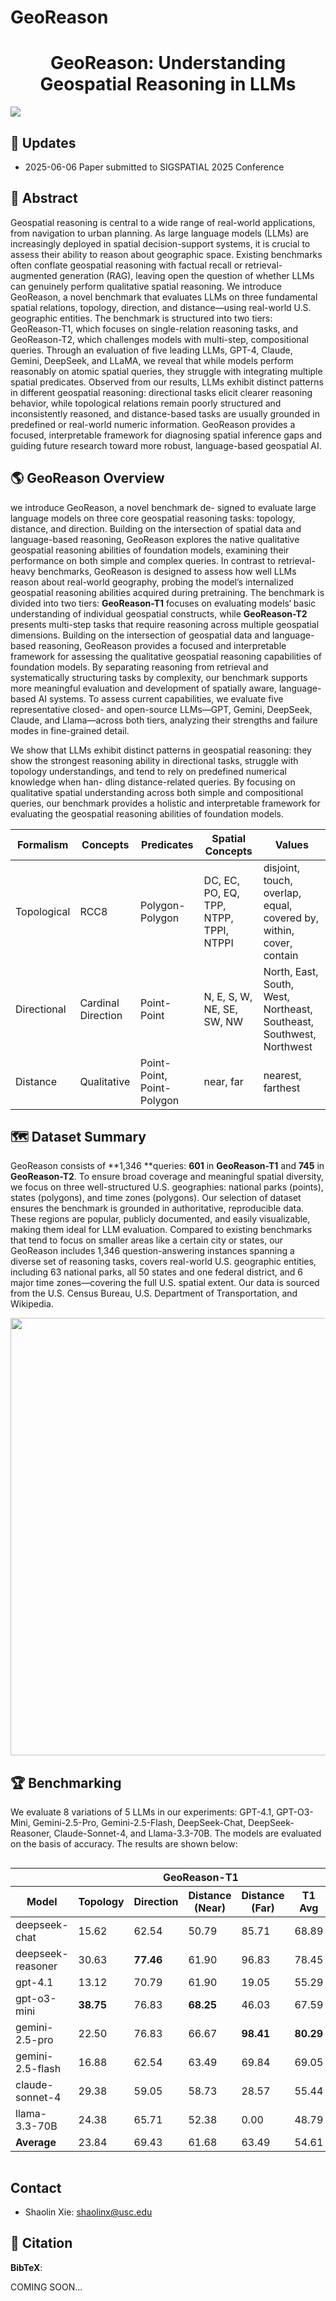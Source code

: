 # GeoReason

<div align="center">

<h1>GeoReason: Understanding Geospatial Reasoning in LLMs</h1>

<!-- [**Xiangcheng Hu**](https://github.com/JokerJohn)<sup>1</sup> · [**Jin Wu**](https://zarathustr.github.io/)<sup>1</sup> · [**Mingkai  Jia**](https://github.com/MKJia)<sup>1</sup>· [**Hongyu  Yan**](https://scholar.google.com/citations?user=TeKnXhkAAAAJ&hl=zh-CN)<sup>1</sup>· [**Yi  Jiang**](https://yijiang1992.github.io/)<sup>2</sup>· [**Binqian  Jiang**](https://github.com/lewisjiang/)<sup>1</sup>
<br>
[**Wei Zhang**](https://ece.hkust.edu.hk/eeweiz)<sup>1</sup> · [**Wei  He**](https://sites.google.com/view/drweihecv/home/)<sup>3</sup> · [**Ping Tan**](https://facultyprofiles.hkust.edu.hk/profiles.php?profile=ping-tan-pingtan#publications)<sup>1*&dagger;</sup>

<sup>1</sup>**HKUST&emsp;&emsp;&emsp;<sup>2</sup>CityU&emsp;&emsp;&emsp;<sup>3</sup>USTB**
<br>
&dagger;project lead&emsp;*corresponding author -->

</div>

<!-- <p align="center">
    <a href="https://mapeval.github.io/">🌐 Website</a> •
    <a href="https://huggingface.co/papers/2501.00316">📃 Paper</a> •
    <a href="https://huggingface.co/MapEval">🤗 Dataset</a> •
    <a href="https://paperswithcode.com/paper/mapeval-a-map-based-evaluation-of-geo-spatial">🏆 Leaderboard</a> •
    <a href="https://github.com/orgs/mapeval/repositories">💻 Code</a>
</p> -->


  <img src="profile/main_results.png" style="width: auto; height: auto;" />





## 📢 Updates

<!-- -   2024-12-31: We have released our [paper](https://arxiv.org/abs/2501.00316) and [dataset](https://huggingface.co/MapEval). Check it out! -->
-   2025-06-06 Paper submitted to SIGSPATIAL 2025 Conference

## 📖 Abstract

Geospatial reasoning is central to a wide range of real-world applications, from navigation to urban planning. As large language models (LLMs) are increasingly deployed in spatial decision-support systems, it is crucial to assess their ability to reason about geographic space. Existing benchmarks often conflate geospatial reasoning with factual recall or retrieval-augmented generation (RAG), leaving open the question of whether LLMs can genuinely perform qualitative spatial reasoning. We introduce GeoReason, a novel benchmark that evaluates LLMs on three fundamental spatial relations, topology, direction, and distance—using real-world U.S. geographic entities. The benchmark is structured into two tiers: GeoReason-T1, which focuses on single-relation reasoning tasks, and GeoReason-T2, which challenges models with multi-step, compositional queries. Through an evaluation of five leading LLMs, GPT-4, Claude, Gemini, DeepSeek, and LLaMA, we reveal that while models perform reasonably on atomic spatial queries, they struggle with integrating multiple spatial predicates. Observed from our results, LLMs exhibit distinct patterns in different geospatial reasoning: directional tasks elicit clearer reasoning behavior, while topological relations remain poorly structured and inconsistently reasoned, and distance-based tasks are usually grounded in predefined or real-world numeric information. GeoReason provides a focused, interpretable framework for diagnosing spatial inference gaps and guiding future research toward more robust, language-based geospatial AI.

## 🌎 GeoReason Overview

we introduce GeoReason, a novel benchmark de-
signed to evaluate large language models on three core geospatial reasoning tasks: topology, distance, and direction. Building on the intersection of spatial data and language-based reasoning, GeoReason explores the native qualitative geospatial reasoning abilities of foundation models, examining their performance on both simple and complex queries. In contrast to retrieval-heavy benchmarks,
GeoReason is designed to assess how well LLMs reason about real-world geography, probing the model’s internalized geospatial reasoning abilities acquired during pretraining. The benchmark is divided into two tiers: **GeoReason-T1** focuses on evaluating models‘ basic understanding of individual geospatial constructs, while
**GeoReason-T2** presents multi-step tasks that require reasoning across multiple geospatial dimensions. Building on the intersection of geospatial data and language-based reasoning, GeoReason provides a focused and interpretable framework for assessing the qualitative geospatial reasoning capabilities of foundation models.
By separating reasoning from retrieval and systematically structuring tasks by complexity, our benchmark supports more meaningful evaluation and development of spatially aware, language-based AI systems. To assess current capabilities, we evaluate five representative closed- and open-source LLMs—GPT, Gemini, DeepSeek, Claude, and Llama—across both tiers, analyzing their strengths and failure modes in fine-grained detail.


We show that LLMs exhibit distinct patterns in geospatial reasoning: they show the strongest reasoning ability in directional tasks, struggle with topology understandings,
and tend to rely on predefined numerical knowledge when han-
dling distance-related queries. By focusing on qualitative spatial understanding across both simple and compositional queries, our benchmark provides a holistic and interpretable framework for evaluating the geospatial reasoning abilities of foundation models.

| Formalism   | Concepts           | Predicates                | Spatial Concepts                                | Values                                                            |
|-------------|--------------------|----------------------------|--------------------------------------------------|-------------------------------------------------------------------|
| Topological | RCC8               | Polygon-Polygon            | DC, EC, PO, EQ, TPP, NTPP, TPPI, NTPPI           | disjoint, touch, overlap, equal, covered by, within, cover, contain |
| Directional | Cardinal Direction | Point-Point                | N, E, S, W, NE, SE, SW, NW                       | North, East, South, West, Northeast, Southeast, Southwest, Northwest |
| Distance    | Qualitative        | Point-Point, Point-Polygon | near, far                                       | nearest, farthest                                                 |





## 🗺️ Dataset Summary
GeoReason consists of **1,346 **queries: **601** in **GeoReason-T1** and
**745** in **GeoReason-T2**. To ensure broad coverage and meaningful spatial diversity, we
focus on three well-structured U.S. geographies: national parks
(points), states (polygons), and time zones (polygons). Our selection of dataset ensures the benchmark is grounded in authoritative,
reproducible data. These regions are popular, publicly documented, and easily visualizable, making them ideal for LLM evaluation. Compared to existing benchmarks that tend to focus on smaller areas like a certain city or states, our GeoReason includes 1,346 question-answering instances spanning a diverse set of reasoning tasks, covers real-world U.S. geographic entities, including 63 national parks, all 50 states and one federal district, and 6 major time zones—covering the full U.S. spatial extent. Our data is sourced from the U.S. Census Bureau, U.S. Department of Transportation, and Wikipedia.

<img src="./map_with_labels.png" width="700" />


## 🏆 Benchmarking

We evaluate 8 variations of 5 LLMs in our experiments: GPT-4.1,
GPT-O3-Mini, Gemini-2.5-Pro, Gemini-2.5-Flash, DeepSeek-Chat,
DeepSeek-Reasoner, Claude-Sonnet-4, and Llama-3.3-70B. The models are evaluated on the basis of accuracy. The results are shown below:


<div style="overflow-x: auto;">
<table>
  <thead>
    <tr>
      <th ></th>
      <th colspan="5"><div style="text-align: center;">GeoReason-T1</th>
      <th colspan="4"><div style="text-align: center;">GeoReason-T2</th>
      <th ></th>
    </tr>
    <tr>
      <th >Model</th>
      <th>Topology</th>
      <th>Direction</th>
      <th>Distance (Near)</th>
      <th>Distance (Far)</th>
      <th>T1 Avg</th>
      <th>Topo+Dir</th>
      <th>Topo+Dist</th>
      <th>Dir+Dist</th>
      <th>T2 Avg</th>
      <th >Avg</th>
    </tr>
  </thead>
  <tbody>
    <tr>
      <td>deepseek-chat</td><td>15.62</td><td>62.54</td><td>50.79</td><td>85.71</td><td>68.89</td><td>3.39</td><td>5.56</td><td>18.11</td><td>9.02</td><td>31.34</td>
    </tr>
    <tr>
      <td>deepseek-reasoner</td><td>30.63</td><td><b>77.46</b></td><td>61.90</td><td>96.83</td><td>78.45</td><td>11.86</td><td><b>15.64</b></td><td>52.76</td><td>26.75</td><td><b>46.73</b></td>
    </tr>
    <tr>
      <td>gpt-4.1</td><td>13.12</td><td>70.79</td><td>61.90</td><td>19.05</td><td>55.29</td><td>0.00</td><td>5.00</td><td>22.83</td><td>9.28</td><td>25.25</td>
    </tr>
    <tr>
      <td>gpt-o3-mini</td><td><b>38.75</b></td><td>76.83</td><td><b>68.25</b></td><td>46.03</td><td>67.59</td><td><b>40.16</b></td><td>10.00</td><td>39.37</td><td><b>29.84</b></td><td>43.65</td>
    </tr>
    <tr>
      <td>gemini-2.5-pro</td><td>22.50</td><td>76.83</td><td>66.67</td><td><b>98.41</b></td><td><b>80.29</b></td><td>5.08</td><td>15.56</td><td><b>57.48</b></td><td>26.04</td><td>46.07</td>
    </tr>
    <tr>
      <td>gemini-2.5-flash</td><td>16.88</td><td>62.54</td><td>63.49</td><td>69.84</td><td>69.05</td><td>1.69</td><td>8.89</td><td>29.13</td><td>13.24</td><td>33.21</td>
    </tr>
    <tr>
      <td>claude-sonnet-4</td><td>29.38</td><td>59.05</td><td>58.73</td><td>28.57</td><td>55.44</td><td>3.39</td><td>10.56</td><td>28.35</td><td>14.10</td><td>29.02</td>
    </tr>
    <tr>
      <td>llama-3.3-70B</td><td>24.38</td><td>65.71</td><td>52.38</td><td>0.00</td><td>48.79</td><td>0.02</td><td>6.11</td><td>15.75</td><td>7.29</td><td>21.45</td>
    </tr>
    <tr>
      <td><b>Average</b></td><td>23.84</td><td>69.43</td><td>61.68</td><td>63.49</td><td>54.61</td><td>64.75</td><td>9.37</td><td>10.17</td><td>35.43</td><td>18.32</td>
    </tr>
  </tbody>
</table>
</div>




## Contact
- Shaolin Xie: shaolinx@usc.edu


## 📝 Citation

**BibTeX**:

COMING SOON...
